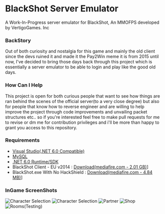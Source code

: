 # BlackShot Server Emulator

A Work-In-Progress server emulator for BlackShot, An MMOFPS developed by VertigoGames. Inc

### BackStory
Out of both curiosity and nostalgia for this game and mainly the old client since the devs ruined it and made it the Pay2Win meme it is from 2015 until now, I've decided to bring those days back through this project which is essentially a server emulator to be able to login and play like the good old days.

### How Can I Help
This project is open for both curious people that want to see how things are ran behind the scenes of the official server(to a very close degree) but also for people that know how to reverse engineer and are willing to help improve the project through code improvements and unvailing packet structures etc.. so if you're interested feel free to make pull requests for me to revise or dm me for contribution privileges and i'll be more than happy to grant you access to this repository.

### Requirements
* [Visual Studio(.NET 6.0 Compatible)](https://visualstudio.microsoft.com/downloads/)
* [MySQL](https://www.mysql.com/)
* [.NET 6.0 Runtime/SDK](https://dotnet.microsoft.com/en-us/download/dotnet/6.0)
* BlackShot Client - EU v2014 : [Download(mediafire.com - 2.01 GB)](https://www.mediafire.com/file/cso7x9vs0zcl668/BS2014Client.zip/file)]
* BlackShot.exe With No HackShield : [Download(mediafire.com - 4.84 MB)](https://www.mediafire.com/file/63fsv8tmvly5vjg/blackshot.exe/file)]

### InGame ScreenShots
![Character Selection](https://i.ibb.co/6Zj1sBn/Screen-Shot0805164537.jpg)
![Character Selection](https://i.ibb.co/sRgqXfj/Screen-Shot0805164540.jpg)
![Partner](https://cdn.discordapp.com/attachments/942414761105178634/957243551815704616/unknown.png)
![Shop](https://cdn.discordapp.com/attachments/889253697664741428/939891320779051028/ScreenShot1224125357.png)
![Rooms(Testing)](https://cdn.discordapp.com/attachments/889253697664741428/939891192013922335/ScreenShot1226135329.png)
